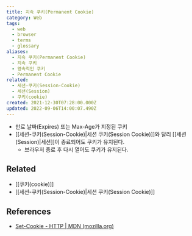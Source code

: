 ```yaml
---
title: 지속 쿠키(Permanent Cookie)
category: Web
tags:
  - web
  - browser
  - terms
  - glossary
aliases:
  - 지속 쿠키(Permanent Cookie)
  - 지속 쿠키
  - 영속적인 쿠키
  - Permanent Cookie
related:
  - 세션-쿠키(Session-Cookie)
  - 세션(Session)
  - 쿠키(cookie)
created: 2021-12-30T07:28:00.000Z
updated: 2022-09-06T14:00:07.490Z
---
```


<Metadata />

- 만료 날짜(Expires) 또는 Max-Age가 지정된 쿠키
- [[세션-쿠키(Session-Cookie)|세션 쿠키(Session Cookie)]]와 달리 [[세션(Session)|세션]]이 종료되어도 쿠키가 유지된다.
  - 브라우저 종료 후 다시 열어도 쿠키가 유지된다.

## Related

- [[쿠키(cookie)]]
- [[세션-쿠키(Session-Cookie)|세션 쿠키(Session Cookie)]]

## References

- [Set-Cookie - HTTP | MDN (mozilla.org)](https://developer.mozilla.org/ko/docs/Web/HTTP/Headers/Set-Cookie#%EB%94%94%EB%A0%89%ED%8B%B0%EB%B8%8C)
